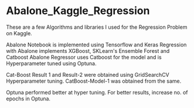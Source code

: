 # Abalone_Kaggle_Regression
These are a few Algorithms and libraries I used for the Regression Problem on Kaggle.

Abalone Notebook is implemented using Tensorflow and Keras
Regression with Abalone implements XGBoost, SKLearn's Ensemble Forest and Catboost
Abalone Regressor uses Catboost for the model and is Hyperparameter tuned using Optuna.

Cat-Boost Result 1 and Result-2 were obtained using GridSearchCV Hyperparameter tuning. CatBoost-Model-1 was obtained from the same.

Optuna performed better at hyper tuning. For better results, increase no. of epochs in Optuna.
